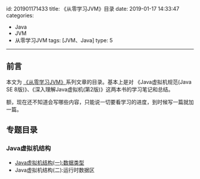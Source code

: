 id: 201901171433
title: 《从零学习JVM》目录
date: 2019-01-17 14:33:47
categories: 
- Java
- JVM
- 从零学习JVM
tags: [JVM、Java]
type: 5
---------
## 前言
本文为 [《从零学习JVM》][1]系列文章的目录。基本上是对 《Java虚拟机规范(Java SE 8版)》、《深入理解Java虚拟机(第2版)》这两本书的学习笔记和总结。
<!-- more -->

额，现在还不知道会写哪些内容，只能说一切要看学习的进度，到时候写一篇就加一篇。

## 专题目录
### Java虚拟机结构
- [Java虚拟机结构(一):数据类型][2]
- Java虚拟机结构(二):运行时数据区

[1]: /categories/Java/JVM/
[2]: /2019/01/Java虚拟机结构(一):数据类型.html
